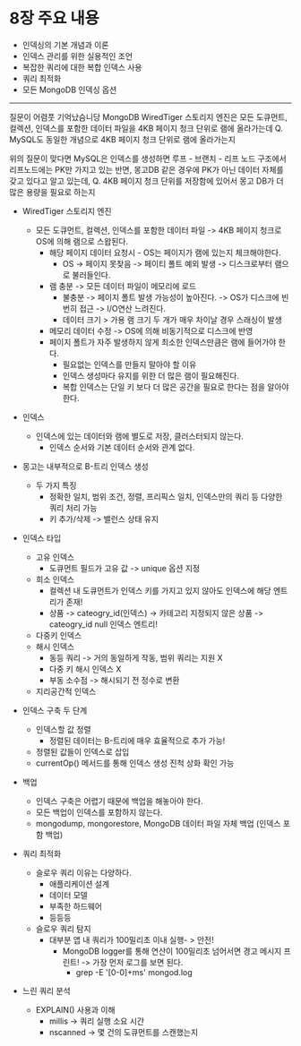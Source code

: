 # 8장 주요 내용
- 인덱싱의 기본 개념과 이론
- 인덱스 관리를 위한 실용적인 조언
- 복잡한 쿼리에 대한 복합 인덱스 사용
- 쿼리 최적화
- 모든 MongoDB 인덱싱 옵션
---
질문이 어렴풋 기억났슴니당
MongoDB WiredTiger 스토리지 엔진은 모든 도큐먼트, 컬렉션, 인덱스를 포함한 데이터 파일을 4KB 페이지 청크 단위로 램에 올라가는데
Q. MySQL도 동일한 개념으로 4KB 페이지 청크 단위로 램에 올라가는지

위의 질문이 맞다면
MySQL은 인덱스를 생성하면 루프 - 브랜치 - 리프 노드 구조에서 리프노드에는 PK만 가지고 있는 반면, 몽고DB 같은 경우에 PK가 아닌 데이터 자체를 갖고 있다고 알고 있는데,
Q. 4KB 페이지 청크 단위를 저장함에 있어서 몽고 DB가 더 많은 용량을 필요로 하는지

- WiredTiger 스토리지 엔진
  - 모든 도큐먼트, 컬렉션, 인덱스를 포함한 데이터 파일 -> 4KB 페이지 청크로 OS에 의해 램으로 스왑된다.
    - 해당 페이지 데이터 요청시 - OS는 페이지가 램에 있는지 체크해야한다.
      - OS -> 페이지 못찾음 -> 페이티 폴트 예외 발생 -> 디스크로부터 램으로 불러들인다.
    - 램 충분 -> 모든 데이터 파일이 메모리에 로드
      - 불충분 -> 페이지 폴트 발생 가능성이 높아진다. -> OS가 디스크에 빈번히 접근 -> I/O연산 느려진다.
      - 데이터 크기 > 가용 램 크기 두 개가 매우 차이날 경우 스래싱이 발생 
    - 메모리 데이터 수정 -> OS에 의해 비동기적으로 디스크에 반영
    - 페이지 폴트가 자주 발생하지 않게 최소한 인덱스만큼은 램에 들어가야 한다.
      - 필요없는 인덱스를 만들지 말아야 할 이유
      - 인덱스 생성마다 유지를 위한 더 많은 램이 필요해진다.
      - 복합 인덱스는 단일 키 보다 더 많은 공간을 필요로 한다는 점을 알아야 한다.
- 인덱스
  - 인덱스에 있는 데이터와 램에 별도로 저장, 클러스터되지 않는다.
    - 인덱스 순서와 기본 데이터 순서와 관계 없다.

- 몽고는 내부적으로 B-트리 인덱스 생성
  - 두 가지 특징
    - 정확한 일치, 범위 조건, 정렬, 프리픽스 일치, 인덱스만의 쿼리 등 다양한 쿼리 처리 가능
    - 키 추가/삭제 -> 밸런스 상태 유지
- 인덱스 타입
  - 고유 인덱스
    - 도큐먼트 필드가 고유 값 -> unique 옵션 지정
  - 희소 인덱스
    - 컬렉션 내 도큐먼트가 인덱스 키를 가지고 있지 않아도 인덱스에 해당 엔트리가 존재!
    - 상품 -> cateogry_id(인덱스) -> 카테고리 지정되지 않은 상품 -> cateogry_id null 인덱스 엔트리!
  - 다중키 인덱스
  - 해시 인덱스
    - 동등 쿼리 -> 거의 동일하게 작동, 범위 쿼리는 지원 X
    - 다중 키 해시 인덱스 X
    - 부동 소수점 -> 해시되기 전 정수로 변환
  - 지리공간적 인덱스
- 인덱스 구축 두 단계
  - 인덱스할 값 정렬
    - 정렬된 데이터는 B-트리에 매우 효율적으로 추가 가능!
  - 정렬된 값들이 인덱스로 삽입
  - currentOp() 메서드를 통해 인덱스 생성 진척 상화 확인 가능
- 백업
  - 인덱스 구축은 어렵기 때문에 백업을 해놓아야 한다.
  - 모든 백업이 인덱스를 포함하지 않는다.
  - mongodump, mongorestore, MongoDB 데이터 파일 자체 백업 (인덱스 포함 백업)
- 쿼리 최적화
  - 슬로우 쿼리 이유는 다양하다.
    - 애플리케이션 설계
    - 데이터 모델
    - 부족한 하드웨어 
    - 등등등
  - 슬로우 쿼리 탐지
    - 대부분 앱 내 쿼리가 100밀리초 이내 실행- > 안전!
      - MongoDB logger를 통해 연산이 100밀리초 넘어서면 경고 메시지 프린트! -> 가장 먼저 로그를 보면 된다.
        - grep -E '[0-0]+ms' mongod.log
- 느린 쿼리 분석
  - EXPLAIN() 사용과 이해
    - millis -> 쿼리 실행 소요 시간
    - nscanned -> 몇 건의 도큐먼트를 스캔했는지